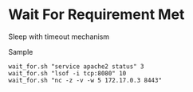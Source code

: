 Wait For Requirement Met
=========================
Sleep with timeout mechanism

Sample
```
wait_for.sh "service apache2 status" 3
wait_for.sh "lsof -i tcp:8080" 10
wait_for.sh "nc -z -v -w 5 172.17.0.3 8443"
```
